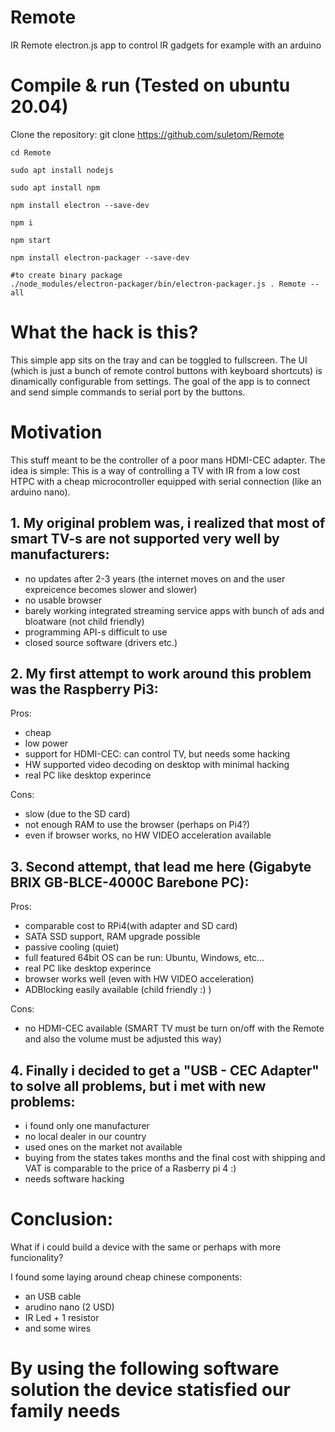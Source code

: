 # Remote
IR Remote electron.js app to control IR gadgets for example with an arduino 

# Compile & run (Tested on ubuntu 20.04)

Clone the repository: git clone https://github.com/suletom/Remote

```
cd Remote

sudo apt install nodejs

sudo apt install npm

npm install electron --save-dev 

npm i

npm start

npm install electron-packager --save-dev

#to create binary package
./node_modules/electron-packager/bin/electron-packager.js . Remote --all

```


# What the hack is this?
This simple app sits on the tray and can be toggled to fullscreen. The UI (which is just a bunch of remote control buttons with keyboard shortcuts) is dinamically configurable from settings. The goal of the app is to connect and send simple commands to serial port by the buttons.

# Motivation
This stuff meant to be the controller of a poor mans HDMI-CEC adapter. 
The idea is simple: This is a way of controlling a TV with IR from a low cost HTPC with a cheap microcontroller equipped with serial connection (like an arduino nano).

## 1. My original problem was, i realized that most of smart TV-s are not supported very well by manufacturers:
- no updates after 2-3 years (the internet moves on and the user expreicence becomes slower and slower)
- no usable browser
- barely working integrated streaming service apps with bunch of ads and bloatware (not child friendly)
- programming API-s difficult to use
- closed source software (drivers etc.)

## 2. My first attempt to work around this problem was the Raspberry Pi3:

Pros: 
- cheap 
- low power
- support for HDMI-CEC: can control TV, but needs some hacking
- HW supported video decoding on desktop with minimal hacking
- real PC like desktop experince

Cons: 
- slow (due to the SD card)
- not enough RAM to use the browser (perhaps on Pi4?)
- even if browser works, no HW VIDEO acceleration available

## 3. Second attempt, that lead me here (Gigabyte BRIX GB-BLCE-4000C Barebone PC): 

Pros:
- comparable cost to RPi4(with adapter and SD card)
- SATA SSD support, RAM upgrade possible
- passive cooling (quiet)
- full featured 64bit OS can be run: Ubuntu, Windows, etc...
- real PC like desktop experince
- browser works well (even with HW VIDEO acceleration)
- ADBlocking easily available (child friendly :) )

Cons:
- no HDMI-CEC available (SMART TV must be turn on/off with the Remote and also the volume must be adjusted this way)

## 4. Finally i decided to get a "USB - CEC Adapter" to solve all problems, but i met with new problems:
- i found only one manufacturer
- no local dealer in our country
- used ones on the market not available
- buying from the states takes months and the final cost with shipping and VAT is comparable to the price of a Rasberry pi 4 :)
- needs software hacking

# Conclusion:
What if i could build a device with the same or perhaps with more funcionality?

I found some laying around cheap chinese components:
- an USB cable
- arudino nano (2 USD)
- IR Led + 1 resistor
- and some wires

# By using the following software solution the device statisfied our family needs

